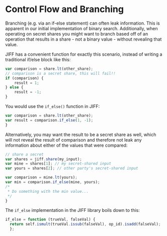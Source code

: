 # Control Flow and Branching
Branching (e.g. via an if-else statement) can often leak information. This is apparent in our initial implementation of binary search. Additionally, when operating on secret shares you might want to branch based off of an operation that results in a share - not a binary value - without revealing that value.

JIFF has a convenient function for exactly this scenario, instead of writing a traditional if/else block like this:
```javascript
var comparison = share.lt(other_share);
// comparison is a secret share, this will fail!!
if (comparison) {
    result = 1;
} else {
    result = -1;
}

```
You would use the `if_else()` function in JIFF:
```javascript
var comparison = share.lt(other_share);
var result = comparison.if_else(1, -1);
}
```
Alternatively, you may want the result to be a secret share as well, which will not reveal the result of comparison and therefore not leak any information about either of the values that were compared:

```javascript
// share a secret
var shares = jiff.share(my_input);
var mine = shares[1]; // my secret-shared input
var yours = shares[2]; // other party's secret-shared input

var comparison = mine.lt(yours);
var min = comparison.if_else(mine, yours);
/*
 * Do something with the min value...
 */
}
```


The `if_else` implementation in the JIFF library boils down to this:
```javascript
if_else = function (trueVal, falseVal) {
  return self.ismult(trueVal.issub(falseVal), op_id).isadd(falseVal);
  };
```
